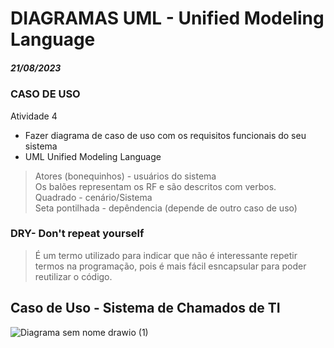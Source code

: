 # DIAGRAMAS UML - Unified Modeling Language
<h5>21/08/2023</h5>
<h3>CASO DE USO</h3>

Atividade 4
- Fazer diagrama de caso de uso com os requisitos funcionais do seu sistema
- UML Unified Modeling Language

  
> Atores (bonequinhos) - usuários do sistema <br>Os balões representam os RF e são descritos com verbos.<br>Quadrado - cenário/Sistema<br>Seta pontilhada - depêndencia (depende de outro caso de uso)

<h3>DRY- Don't repeat yourself</h3>

>  É um termo utilizado para indicar que não é interessante repetir termos na programação, pois é mais fácil esncapsular para poder reutilizar o código.

<h2>Caso de Uso - Sistema de Chamados de TI</h2>

![Diagrama sem nome drawio (1)](https://github.com/santosjhony12/bertoti/assets/123211025/8019e0cd-ce05-46d7-a002-175769d37743)

